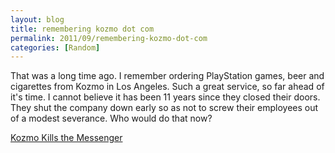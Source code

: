 ```yaml
---
layout: blog
title: remembering kozmo dot com
permalink: 2011/09/remembering-kozmo-dot-com
categories: [Random]
---
```


That was a long time ago. I remember ordering PlayStation games, beer and cigarettes from Kozmo in Los Angeles. Such a great service, so far ahead of it's time. I cannot believe it has been 11 years since they closed their doors. They shut the company down early so as not to screw their employees out of a modest severance. Who would do that now?

<a href='http://blog.kristeraxel.com/wp-content/uploads/2011/09/Kozmo-Kills-the-Messenger.pdf'>Kozmo Kills the Messenger</a>
